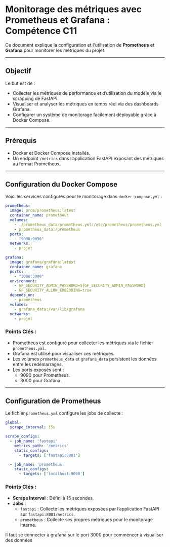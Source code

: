 # Monitorage des métriques avec Prometheus et Grafana : Compétence C11

Ce document explique la configuration et l'utilisation de **Prometheus** et **Grafana** pour monitorer les métriques du projet.

---

## Objectif

Le but est de :  
- Collecter les métriques de performance et d’utilisation du modèle via le scrapping de FastAPI.  
- Visualiser et analyser les métriques en temps réel via des dashboards Grafana.  
- Configurer un système de monitorage facilement déployable grâce à Docker Compose.  

---

## Prérequis

- Docker et Docker Compose installés.
- Un endpoint `/metrics` dans l’application FastAPI exposant des métriques au format Prometheus.

---

## Configuration du Docker Compose

Voici les services configurés pour le monitorage dans `docker-compose.yml` :

```yaml
prometheus:
  image: prom/prometheus:latest
  container_name: prometheus
  volumes:
    - ./prometheus_data/prometheus.yml:/etc/prometheus/prometheus.yml  
    - prometheus_data:/prometheus  
  ports:
    - "9090:9090"
  networks:
    - projet

grafana:
  image: grafana/grafana:latest
  container_name: grafana
  ports:
    - "3000:3000"  
  environment:
    - GF_SECURITY_ADMIN_PASSWORD=${GF_SECURITY_ADMIN_PASSWORD}  
    - GF_SECURITY_ALLOW_EMBEDDING=true
  depends_on:
    - prometheus
  volumes:
    - grafana_data:/var/lib/grafana  
  networks:
    - projet
```

### Points Clés :
- Prometheus est configuré pour collecter les métriques via le fichier `prometheus.yml`.
- Grafana est utilisé pour visualiser ces métriques.
- Les volumes `prometheus_data` et `grafana_data` persistent les données entre les redémarrages.
- Les ports exposés sont :
  - 9090 pour Prometheus.
  - 3000 pour Grafana.

---

## Configuration de Prometheus

Le fichier `prometheus.yml` configure les jobs de collecte :

```yaml
global:
  scrape_interval: 15s  

scrape_configs:
  - job_name: 'fastapi'
    metrics_path: '/metrics'
    static_configs:
      - targets: ['fastapi:8081']  

  - job_name: 'prometheus'
    static_configs:
      - targets: ['localhost:9090'] 
```

### Points Clés :
- **Scrape Interval** : Défini à 15 secondes.
- **Jobs** :
  - `fastapi` : Collecte les métriques exposées par l’application FastAPI sur `fastapi:8081/metrics`.
  - `prometheus` : Collecte ses propres métriques pour le monitorage interne.


Il faut se connecter à grafana sur le port 3000 pour commencer à visualiser des données 